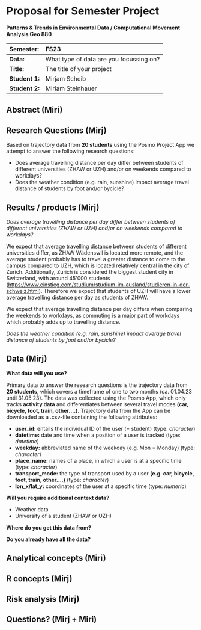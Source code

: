 # Proposal for Semester Project

**Patterns & Trends in Environmental Data / Computational Movement
Analysis Geo 880**

| Semester:      | FS23                                     |
|:---------------|:---------------------------------------- |
| **Data:**      | What type of data are you focussing on?  |
| **Title:**     | The title of your project                |
| **Student 1:** | Mirjam Scheib                            |
| **Student 2:** | Miriam Steinhauer                        |

## Abstract (Miri)
<!-- (50-60 words) -->

## Research Questions (Mirj)
Based on trajectory data from **20 students** using the Posmo Project App we attempt to answer the following research questions: 

- Does average travelling distance per day differ between students of different universities (ZHAW or UZH) and/or on weekends compared to workdays? 
- Does the weather condition (e.g. rain, sunshine) impact average travel distance of students by foot and/or bycicle?  

<!-- (50-60 words) -->

## Results / products (Mirj)
*Does average travelling distance per day differ between students of different universities (ZHAW or UZH) and/or on weekends compared to workdays?*

We expect that average travelling distance between students of different universities differ, as ZHAW Wädenswil is located more remote, and the average student probably has to travel a greater distance to come to the campus compared to UZH, which is located relatively central in the city of Zurich. Additionally, Zurich is considered the biggest student city in Switzerland, with around 45'000 students (https://www.einstieg.com/studium/studium-im-ausland/studieren-in-der-schweiz.html). Therefore we expect that students of UZH will have a lower average travelling distance per day as students of ZHAW. 

We expect that average travelling distance per day differs when comparing the weekends to workdays, as commuting is a major part of workdays which probably adds up to travelling distance. 

*Does the weather condition (e.g. rain, sunshine) impact average travel distance of students by foot and/or bycicle?*  

<!-- What do you expect, anticipate? -->

## Data (Mirj)
**What data will you use?**

Primary data to answer the research questions is the trajectory data from **20 students**, which covers a timeframe of one to two months (ca. 01.04.23 until 31.05.23). The data was collected using the Posmo App, which only tracks **activity data** and differentiates between several travel modes **(car, bicycle, foot, train, other....)**. Trajectory data from the App can be downloaded as a .csv-file containing the following attributes: 
-   **user_id:** entails the individual ID of the user (= student) (type: *character*)
-   **datetime:** date and time when a position of a user is tracked (type: *datetime*) 
-   **weekday:** abbreviated name of the weekday (e.g. Mon = Monday) (type: *character*)
-   **place_name:** names of a place, in which a user is at a specific time (type: *character*)
-   **transport_mode:** the type of transport used by a user **(e.g. car, bicycle, foot, train, other....)** (type: *character*)
-   **lon_x/lat_y:** coordinates of the user at a specific time (type: *numeric*)

**Will you require additional context data?**

- Weather data
- University of a student (ZHAW or UZH) 

**Where do you get this data from?** 

**Do you already have all the data?**

## Analytical concepts (Miri)
<!-- Which analytical concepts will you use? What conceptual movement spaces and respective modelling approaches of trajectories will you be using? What additional spatial analysis methods will you be using? -->

## R concepts (Mirj)
<!-- Which R concepts, functions, packages will you mainly use. What additional spatial analysis methods will you be using? -->

## Risk analysis (Mirj)
<!-- What could be the biggest challenges/problems you might face? What is your plan B? -->

## Questions? (Mirj + Miri)
<!-- Which questions would you like to discuss at the coaching session? -->
